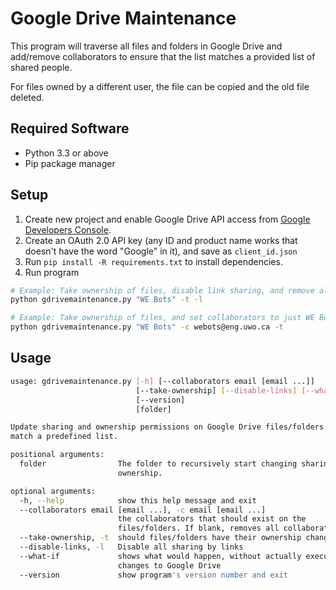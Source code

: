 # Google Drive Maintenance

This program will traverse all files and folders in Google Drive and add/remove
collaborators to ensure that the list matches a provided list of shared people.

For files owned by a different user, the file can be copied and the old file
deleted.

## Required Software

* Python 3.3 or above
* Pip package manager

## Setup

1. Create new project and enable Google Drive API access from
[Google Developers Console](https://console.developers.google.com/apis/dashboard).
2. Create an OAuth 2.0 API key (any ID and product name works that doesn't have
the word "Google" in it), and save as `client_id.json`
3. Run `pip install -R requirements.txt` to install dependencies.
4. Run program

```bash
# Example: Take ownership of files, disable link sharing, and remove all collaborators:
python gdrivemaintenance.py "WE Bots" -t -l

# Example: Take ownership of files, and set collaborators to just WE Bots:
python gdrivemaintenance.py "WE Bots" -c webots@eng.uwo.ca -t
```

## Usage

```bash
usage: gdrivemaintenance.py [-h] [--collaborators email [email ...]]
                            [--take-ownership] [--disable-links] [--what-if]
                            [--version]
                            [folder]

Update sharing and ownership permissions on Google Drive files/folders to
match a predefined list.

positional arguments:
  folder                The folder to recursively start changing sharing and
                        ownership.

optional arguments:
  -h, --help            show this help message and exit
  --collaborators email [email ...], -c email [email ...]
                        the collaborators that should exist on the
                        files/folders. If blank, removes all collaborators.
  --take-ownership, -t  should files/folders have their ownership changed
  --disable-links, -l   Disable all sharing by links
  --what-if             shows what would happen, without actually executing
                        changes to Google Drive
  --version             show program's version number and exit
```